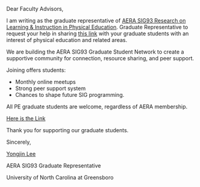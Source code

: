 Dear Faculty Advisors,

I am writing as the graduate representative of [AERA SIG93 Research on Learning & Instruction in Physical Education](https://www.aera.net/SIG093/RLIPE-SIG-93). Graduate Representative to request your help in sharing [this link](https://yongjin-l.github.io/AERA93-GradNetwork/) with your graduate students with an interest of physical education and related areas.

We are building the AERA SIG93 Graduate Student Network to create a supportive community for connection, resource sharing, and peer support. 

Joining offers students: 
- Monthly online meetups
- Strong peer support system
- Chances to shape future SIG programming.

All PE graduate students are welcome, regardless of AERA membership.

[Here is the Link](https://yongjin-l.github.io/AERA93-GradNetwork/)

Thank you for supporting our graduate students.

Sincerely,

[Yongjin Lee](https://yongjin-l.github.io/)

AERA SIG93 Graduate Representative 

University of North Carolina at Greensboro